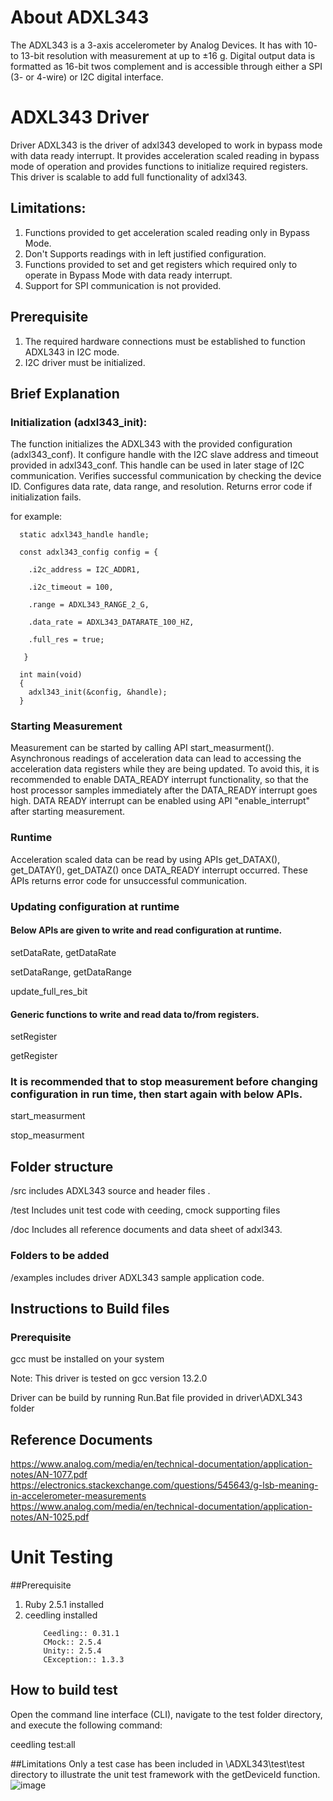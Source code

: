# About ADXL343

The ADXL343 is a  3-axis accelerometer by Analog Devices. It has with 10- to 13-bit resolution with measurement at up to ±16 g. Digital output data is formatted as 16-bit twos complement and is accessible through either a SPI (3- or 4-wire) or I2C digital interface.

#  ADXL343 Driver
Driver ADXL343 is the driver of adxl343 developed to work in bypass mode with data ready interrupt. It provides acceleration scaled reading in bypass mode of operation and provides functions to initialize required registers.
This driver is scalable to add full functionality of adxl343.

## Limitations:
1. Functions provided to get acceleration scaled reading only in Bypass Mode.
2. Don't Supports readings with in left justified configuration.
3. Functions provided to set and get registers which required only to operate in Bypass Mode with data ready interrupt.
4. Support for SPI communication is not provided.

## Prerequisite
1. The required hardware connections must be established to function ADXL343 in I2C mode.
2. I2C driver must be initialized.

## Brief Explanation
### Initialization (adxl343_init):

The function initializes the ADXL343 with the provided configuration (adxl343_conf).
It configure handle with the I2C slave address and timeout provided in adxl343_conf. This handle can be used in later stage of I2C communication.
Verifies successful communication by checking the device ID.
Configures data rate, data range, and resolution.
Returns error code if initialization fails.

for example:

```
  static adxl343_handle handle;
  
  const adxl343_config config = {
  
  	.i2c_address = I2C_ADDR1,	
   
  	.i2c_timeout = 100,
   
  	.range = ADXL343_RANGE_2_G,
   
  	.data_rate = ADXL343_DATARATE_100_HZ,
   
  	.full_res = true; 
   
   }
    
  int main(void)
  {  
  	adxl343_init(&config, &handle);   
  }

```

### Starting Measurement

Measurement can be started by calling API start_measurment().
Asynchronous readings of acceleration data can lead to accessing the acceleration data registers while they are being updated.
To avoid this, it is recommended to enable DATA_READY interrupt functionality, so that the host processor samples immediately after the DATA_READY interrupt goes high.
DATA READY interrupt can be enabled using API "enable_interrupt" after starting measurement.


### Runtime 

Acceleration scaled data can be read by using APIs get_DATAX(), get_DATAY(), get_DATAZ() once DATA_READY interrupt occurred.
These APIs returns error code for unsuccessful communication.


### Updating configuration at runtime


#### Below APIs are given to write and read configuration at runtime.

setDataRate, getDataRate 

setDataRange, getDataRange

update_full_res_bit



#### Generic functions to write and read data to/from registers.

setRegister

getRegister


### It is recommended that to stop measurement before changing configuration in run time, then start again with below APIs.

start_measurment

stop_measurment



## Folder structure
/src includes ADXL343 source and header files .

/test Includes unit test code with ceeding, cmock supporting files

/doc Includes all reference documents and data sheet of adxl343.

### Folders to be added
/examples includes driver ADXL343 sample application code.


## Instructions to Build files
### Prerequisite
gcc must be installed on your system

Note: This driver is tested on gcc version 13.2.0

Driver can be build by running Run.Bat file provided in driver\ADXL343 folder 

## Reference Documents

https://www.analog.com/media/en/technical-documentation/application-notes/AN-1077.pdf
https://electronics.stackexchange.com/questions/545643/g-lsb-meaning-in-accelerometer-measurements
https://www.analog.com/media/en/technical-documentation/application-notes/AN-1025.pdf

# Unit Testing

##Prerequisite
1. Ruby 2.5.1 installed
2. ceedling installed
   ```
       Ceedling:: 0.31.1
       CMock:: 2.5.4
       Unity:: 2.5.4
       CException:: 1.3.3
   ```

## How to build test
Open the command line interface (CLI), navigate to the test folder directory, and execute the following command:

ceedling test:all

##Limitations
Only a test case has been included in \ADXL343\test\test directory to illustrate the unit test framework with the getDeviceId function.
![image](https://github.com/BSnehal-C/driver/assets/151748124/4a7e5ecd-77e5-43cb-8670-4b044b79e1c7)
